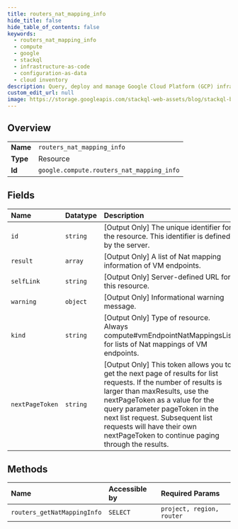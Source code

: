 ```yaml
---
title: routers_nat_mapping_info
hide_title: false
hide_table_of_contents: false
keywords:
  - routers_nat_mapping_info
  - compute
  - google    
  - stackql
  - infrastructure-as-code
  - configuration-as-data
  - cloud inventory
description: Query, deploy and manage Google Cloud Platform (GCP) infrastructure and resources using SQL
custom_edit_url: null
image: https://storage.googleapis.com/stackql-web-assets/blog/stackql-blog-post-featured-image.png
---
```

  
    

## Overview
<table><tbody>
<tr><td><b>Name</b></td><td><code>routers_nat_mapping_info</code></td></tr>
<tr><td><b>Type</b></td><td>Resource</td></tr>
<tr><td><b>Id</b></td><td><code>google.compute.routers_nat_mapping_info</code></td></tr>
</tbody></table>

## Fields
| Name | Datatype | Description |
|:-----|:---------|:------------|
| `id` | `string` | [Output Only] The unique identifier for the resource. This identifier is defined by the server. |
| `result` | `array` | [Output Only] A list of Nat mapping information of VM endpoints. |
| `selfLink` | `string` | [Output Only] Server-defined URL for this resource. |
| `warning` | `object` | [Output Only] Informational warning message. |
| `kind` | `string` | [Output Only] Type of resource. Always compute#vmEndpointNatMappingsList for lists of Nat mappings of VM endpoints. |
| `nextPageToken` | `string` | [Output Only] This token allows you to get the next page of results for list requests. If the number of results is larger than maxResults, use the nextPageToken as a value for the query parameter pageToken in the next list request. Subsequent list requests will have their own nextPageToken to continue paging through the results. |
## Methods
| Name | Accessible by | Required Params |
|:-----|:--------------|:----------------|
| `routers_getNatMappingInfo` | `SELECT` | `project, region, router` |
